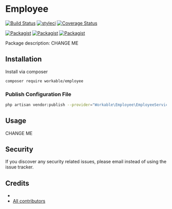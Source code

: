 # Employee

[![Build Status](https://travis-ci.org/workable/employee.svg?branch=master)](https://travis-ci.org/workable/employee)
[![styleci](https://styleci.io/repos/CHANGEME/shield)](https://styleci.io/repos/CHANGEME)
[![Coverage Status](https://coveralls.io/repos/github/workable/employee/badge.svg?branch=master)](https://coveralls.io/github/workable/employee?branch=master)

[![Packagist](https://img.shields.io/packagist/v/workable/employee.svg)](https://packagist.org/packages/workable/employee)
[![Packagist](https://poser.pugx.org/workable/employee/d/total.svg)](https://packagist.org/packages/workable/employee)
[![Packagist](https://img.shields.io/packagist/l/workable/employee.svg)](https://packagist.org/packages/workable/employee)

Package description: CHANGE ME

## Installation

Install via composer
```bash
composer require workable/employee
```

### Publish Configuration File

```bash
php artisan vendor:publish --provider="Workable\Employee\EmployeeServiceProvider" --tag="config"
```

## Usage

CHANGE ME

## Security

If you discover any security related issues, please email 
instead of using the issue tracker.

## Credits

- [](https://github.com/workable/employee)
- [All contributors](https://github.com/workable/employee/graphs/contributors)
